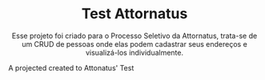 <h1 align="center">Test Attornatus</h1>
<p align="center">Esse projeto foi criado para o Processo Seletivo da Attornatus, trata-se de um CRUD de pessoas onde elas podem cadastrar seus endereços e visualizá-los individualmente.</p>

A projected created to Attonatus' Test
